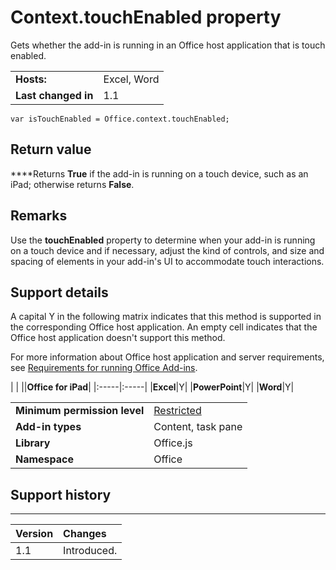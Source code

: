 
# Context.touchEnabled property
Gets whether the add-in is running in an Office host application that is touch enabled.

|||
|:-----|:-----|
|**Hosts:**|Excel, Word|
|**Last changed in**|1.1|

```
var isTouchEnabled = Office.context.touchEnabled;
```


## Return value

 ****Returns  **True** if the add-in is running on a touch device, such as an iPad; otherwise returns **False**.


## Remarks

Use the  **touchEnabled** property to determine when your add-in is running on a touch device and if necessary, adjust the kind of controls, and size and spacing of elements in your add-in's UI to accommodate touch interactions.


## Support details


A capital Y in the following matrix indicates that this method is supported in the corresponding Office host application. An empty cell indicates that the Office host application doesn't support this method.

For more information about Office host application and server requirements, see [Requirements for running Office Add-ins](http://msdn.microsoft.com/library/67340567-bb9a-498c-96d3-3f52f28c16bc%28Office.15%29.aspx).


|
|
||**Office for iPad**|
|:-----|:-----|
|**Excel**|Y|
|**PowerPoint**|Y|
|**Word**|Y|

|||
|:-----|:-----|
|**Minimum permission level**|[Restricted](http://msdn.microsoft.com/library/da2efadc-4ebf-45fe-be39-397ac1eb1dbd%28Office.15%29.aspx)|
|**Add-in types**|Content, task pane|
|**Library**|Office.js|
|**Namespace**|Office|

## Support history



****


|**Version**|**Changes**|
|:-----|:-----|
|1.1|Introduced.|
